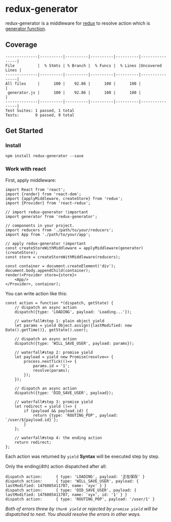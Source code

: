 # redux-generator

redux-generator is a middleware for [redux](http://redux.js.org/) to resolve action which is [generator function](https://developer.mozilla.org/en-US/docs/Web/JavaScript/Reference/Statements/function*).

## Coverage
```
--------------|----------|----------|----------|----------|----------------|
File          |  % Stmts | % Branch |  % Funcs |  % Lines |Uncovered Lines |
--------------|----------|----------|----------|----------|----------------|
All files     |      100 |    92.86 |      100 |      100 |                |
 generator.js |      100 |    92.86 |      100 |      100 |                |
--------------|----------|----------|----------|----------|----------------|
Test Suites: 1 passed, 1 total
Tests:       9 passed, 9 total

```

## Get Started

### Install
```
npm install redux-generator --save
```

### Work with react

First, apply middleware:
```
import React from 'react';
import {render} from 'react-dom';
import {applyMiddleware, createStore} from 'redux';
import {Provider} from 'react-redux';

// import redux-generator !important
import generator from 'redux-generator';

// components in your project.
import reducers from './path/to/your/reducers';
import App from './path/to/your/app';

// apply redux-generator !important
const createStoreWithMiddleware = applyMiddleware(generator)(createStore);
const store = createStoreWithMiddleware(reducers);

const container = document.createElement('div');
document.body.appendChild(container);
render(<Provider store={store}>
    <App/>
</Provider>, container);
```

You can write action like this:

```
const action = function *(dispatch, getState) {
    // dispatch an async action
    dispatch({type: 'LOADING', payload: 'Loading...'});

    // waterfall#step 1: plain object yield
    let params = yield Object.assign({lastModified: new Date().getTime()}, getState().user);

    // dispatch an async action
    dispatch({type: 'WILL_SAVE_USER', payload: params});

    // waterfall#step 2: promise yield
    let payload = yield new Promise(resolve=> {
        process.nextTick(()=> {
            params.id = '1';
            resolve(params);
        });
    });

    // dispatch an async action
    dispatch({type: 'DID_SAVE_USER', payload});

    // waterfall#step 3: promise yield
    let redirect = yield ()=> {
        if (payload && payload.id) {
            return {type: 'ROUTING_POP', payload: `/user/${payload.id}`};
        }
    };

    // waterfall#step 4: the ending action
    return redirect;
};
```

Each action was returned by `yield` **Syntax** will be executed step by step.

Only the ending(4th) action dispatched after all:
```
dispatch action:      { type: 'LOADING', payload: '正在保存' }
dispatch action:      { type: 'WILL_SAVE_USER', payload: { lastModified: 1476005411707, name: 'xyx' } }
dispatch action:      { type: 'DID_SAVE_USER', payload: { lastModified: 1476005411707, name: 'xyx', id: '1' } }
dispatch action:      { type: 'ROUTING_POP', payload: '/user/1' }
```

*Both of errors threw by `thunk yield` or rejected by `promise yield` will be dispatched to next. You should resolve the errors in other ways.*





